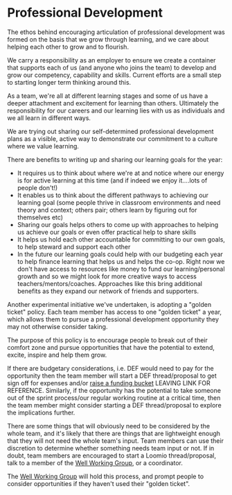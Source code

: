 # Professional Development
The ethos behind encouraging articulation of professional development was formed on the basis that we grow through learning, and we care about helping each other to grow and to flourish.

We carry a responsibility as an employer to ensure we create a container that supports each of us (and anyone who joins the team) to develop and grow our competency, capability and skills. Current efforts are a small step to starting longer term thinking around this.

As a team, we're all at different learning stages and some of us have a deeper attachment and excitement for learning than others. Ultimately the responsibility for our careers and our learning lies with us as individuals and we all learn in different ways. 

We are trying out sharing our self-determined professional development plans as a visible, active way to demonstrate our commitment to a culture where we value learning.

There are benefits to writing up and sharing our learning goals for the year:

* It requires us to think about where we're at and notice where our energy is for active learning at this time (and if indeed we enjoy it....lots of people don't!)
* It enables us to think about the different pathways to achieving our learning goal (some people thrive in classroom environments and need theory and context; others pair; others learn by figuring out for themselves etc)
* Sharing our goals helps others to come up with approaches to helping us achieve our goals or even offer practical help to share skills
* It helps us hold each other accountable for committing to our own goals, to help steward and support each other
* In the future our learning goals could help with our budgeting each year to help finance learning that helps us and helps the co-op. Right now we don't have access to resources like money to fund our learning/personal growth and so we might look for more creative ways to access teachers/mentors/coaches. Approaches like this bring additional benefits as they expand our network of friends and supporters.

Another experimental initiative we've undertaken, is adopting a "golden ticket" policy. Each team member has access to one "golden ticket" a year, which allows them to pursue a professional development opportunity they may not otherwise consider taking.

The purpose of this policy is to encourage people to break out of their comfort zone and pursue opportunities that have the potential to extend, excite, inspire and help them grow.

If there are budgetary considerations, i.e. DEF would need to pay for the opportunity then the team member will start a DEF thread/proposal to get sign off for expenses and/or [raise a funding  bucket](https://loomio.coop/collaborative_funding.html) LEAVING LINK FOR REFERENCE. Similarly, if the opportunity has the potential to take someone out of the sprint process/our regular working routine at a critical time, then the team member might consider starting a DEF thread/proposal to explore the implications further.

There are some things that will obviously need to be considered by the whole team, and it's likely that there are things that are lightweight enough that they will not need the whole team's input. Team members can use their discretion to determine whether something needs team input or not. If in doubt, team members are encouraged to start a Loomio thread/proposal, talk to a member of the  [Well Working Group](https://github.com/DemocracyEarth/handbook/blob/master/well_working_group.md), or a coordinator.

The [Well Working Group](https://github.com/DemocracyEarth/handbook/blob/master/well_working_group.md) will hold this process, and prompt people to consider opportunities if they haven't used their "golden ticket".
